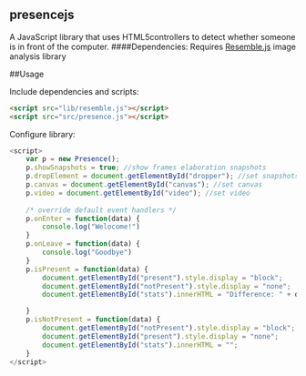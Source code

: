 ## presencejs

A JavaScript library that uses HTML5controllers to detect whether someone is in front of the computer. 
####Dependencies: 
Requires [Resemble.js](http://huddle.github.io/Resemble.js/) image analysis library

##Usage

Include dependencies and scripts:
```HTML
<script src="lib/resemble.js"></script>
<script src="src/presence.js"></script>
```
Configure library:
```javascript
<script>
    var p = new Presence();
    p.showSnapshots = true; //show frames elaboration snapshots
    p.dropElement = document.getElementById("dropper"); //set snapshots container
    p.canvas = document.getElementById("canvas"); //set canvas
    p.video = document.getElementById("video"); //set video
    
    /* override default event handlers */
    p.onEnter = function(data) {
        console.log("Welocome!")
    }
    p.onLeave = function(data) {
        console.log("Goodbye")
    }
    p.isPresent = function(data) {
        document.getElementById("present").style.display = "block";
        document.getElementById("notPresent").style.display = "none";
        document.getElementById("stats").innerHTML = "Difference: " + data.mismatch + "% Red: " + data.red + "% Blue:" + data.blue + "% Green:" + data.green + " Brightness: " + data.brightness + "%";

    }
    p.isNotPresent = function(data) {
        document.getElementById("notPresent").style.display = "block";
        document.getElementById("present").style.display = "none";
        document.getElementById("stats").innerHTML = "";
    }
</script>
```
